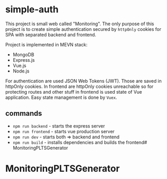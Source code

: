 # simple-auth

This project is small web called "Monitoring". The only purpose of this project is to create simple authentication
secured by `httpOnly` cookies for SPA with separated backend and frontend.

Project is implemented in MEVN stack:

- MongoDB
- Express.js
- Vue.js
- Node.js

For authentication are used JSON Web Tokens (JWT). Those are saved in httpOnly cookies. In frontend are httpOnly cookies
unreachable so for protecting routes and other stuff in frontend is used state of Vue application. Easy state management is
done by `Vuex`.

## commands

- `npm run backend` - starts the express server
- `npm run frontend` - starts vue production server
- `npm run dev` - starts both => backend and frontend
- `npm run build` - installs dependencies and builds the frontend# MonitoringPLTSGenerator
# MonitoringPLTSGenerator
